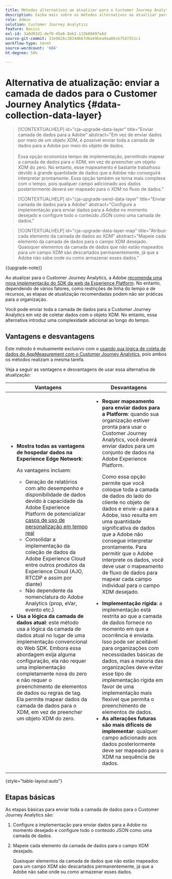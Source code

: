 ```yaml
---
title: Métodos alternativos ao atualizar para o Customer Journey Analytics
description: Saiba mais sobre os métodos alternativos ao atualizar para o Customer Journey Analytics
role: Admin
solution: Customer Journey Analytics
feature: Basics
exl-id: 3a0d03d1-def0-45e6-8eb2-115b88497e6d
source-git-commit: 33e962bc3834d6b7d0a49bea9aa06c67547351c1
workflow-type: tm+mt
source-wordcount: '684'
ht-degree: 50%

---
```


# Alternativa de atualização: enviar a camada de dados para o Customer Journey Analytics {#data-collection-data-layer}

<!-- markdownlint-disable MD034 -->

>[!CONTEXTUALHELP]
>id="cja-upgrade-data-layer"
>title="Enviar camada de dados para a Adobe"
>abstract="Em vez de enviar dados por meio de um objeto XDM, é possível enviar toda a camada de dados para a Adobe por meio do objeto de dados.<br><br>Essa opção economiza tempo de implementação, permitindo mapear a camada de dados para o XDM, em vez de preencher um objeto XDM do zero. No entanto, esse mapeamento é bastante trabalhoso devido à grande quantidade de dados que a Adobe não conseguirá interpretar prontamente. Essa opção também se torna mais complexa com o tempo, pois qualquer campo adicionado aos dados posteriormente deverá ser mapeado para o XDM no fluxo de dados."

<!-- markdownlint-enable MD034 -->

<!-- markdownlint-disable MD034 -->

>[!CONTEXTUALHELP]
>id="cja-upgrade-send-data-layer"
>title="Enviar camada de dados para a Adobe"
>abstract="Configure a implementação para enviar dados para a Adobe no momento desejado e configure todo o conteúdo JSON como uma camada de dados."

<!-- markdownlint-enable MD034 -->

<!-- markdownlint-disable MD034 -->

>[!CONTEXTUALHELP]
>id="cja-upgrade-data-layer-map"
>title="Atribuir cada elemento da camada de dados ao XDM"
>abstract="Mapeie cada elemento da camada de dados para o campo XDM desejado. Quaisquer elementos da camada de dados que não estão mapeados para um campo XDM são descartados permanentemente, já que a Adobe não sabe onde ou como armazenar esses dados."

<!-- markdownlint-enable MD034 -->

{{upgrade-note}}

Ao atualizar para o Customer Journey Analytics, a Adobe [recomenda uma nova implementação do SDK da web da Experience Platform](/help/getting-started/cja-upgrade/cja-upgrade-recommendations.md). No entanto, dependendo de vários fatores, como restrições de linha do tempo e de recursos, as etapas de atualização recomendadas podem não ser práticas para a organização.

Você pode enviar toda a camada de dados para a Customer Journey Analytics em vez de coletar dados com o objeto XDM. No entanto, essa alternativa introduz uma complexidade adicional ao longo do tempo.

## Vantagens e desvantagens

Este método é mutuamente exclusivo com o [usando sua lógica de coleta de dados do AppMeasurement com o Customer Journey Analytics](/help/getting-started/cja-upgrade/cja-upgrade-alternative-appmeasurement.md), pois ambos os métodos realizam a mesma tarefa.

Veja a seguir as vantagens e desvantagens de usar essa alternativa de atualização:

| Vantagens | Desvantagens |
|----------|---------|
| <ul><li>**Mostra todas as vantagens de hospedar dados na Experience Edge Network**: <p>As vantagens incluem:</p><ul><li>Geração de relatórios com alto desempenho e disponibilidade de dados devido à capacidade da Adobe Experience Platform de potencializar [casos de uso de personalização em tempo real](https://experienceleague.adobe.com/docs/experience-platform/destinations/ui/activate/configure-personalization-destinations.html?lang=pt-BR)</li><li>Consolidar a implementação da coleção de dados da Adobe Experience Cloud entre outros produtos da Experience Cloud (AJO, RTCDP e assim por diante)</li><li>Não dependente da nomenclatura do Adobe Analytics (prop, eVar, evento etc.)</li></ul><li>**Usa a lógica da camada de dados atual**: este método usa a lógica da camada de dados atual no lugar de uma implementação convencional do Web SDK. Embora essa abordagem exija alguma configuração, ela não requer uma implementação completamente nova do zero e não requer o preenchimento de elementos de dados ou regras de tag. Ela permite mapear dados da camada de dados para o XDM, em vez de preencher um objeto XDM do zero.</li></ul> | <ul><li>**Requer mapeamento para enviar dados para a Platform**: quando sua organização estiver pronta para usar o Customer Journey Analytics, você deverá enviar dados para um conjunto de dados na Adobe Experience Platform. <p>Como essa opção permite que você coloque toda a camada de dados do lado do cliente no objeto de dados e envie-a para a Adobe, isso resulta em uma quantidade significativa de dados que a Adobe não consegue interpretar prontamente. Para permitir que o Adobe interprete os dados, você deve usar o mapeamento de fluxo de dados para mapear cada campo individual para o campo XDM desejado.</p></li><li>**Implementação rígida**: a implementação está restrita ao que a camada de dados fornece no momento em que a ocorrência é enviada. Isso pode ser aceitável para organizações com necessidades básicas de dados, mas a maioria das organizações deve evitar esse tipo de implementação rígida em favor de uma implementação mais flexível que permita o preenchimento de elementos de dados.</li><li>**As alterações futuras são mais difíceis de implementar**: qualquer campo adicionado aos dados posteriormente deve ser mapeado para o XDM na sequência de dados.</li></ul> |

{style="table-layout:auto"}

## Etapas básicas

As etapas básicas para enviar toda a camada de dados para o Customer Journey Analytics são:

1. Configure a implementação para enviar dados para a Adobe no momento desejado e configure todo o conteúdo JSON como uma camada de dados.

1. Mapeie cada elemento da camada de dados para o campo XDM desejado.

   Quaisquer elementos da camada de dados que não estão mapeados para um campo XDM são descartados permanentemente, já que a Adobe não sabe onde ou como armazenar esses dados.

